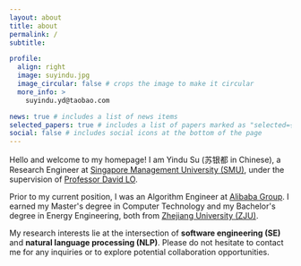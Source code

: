 ```yaml
---
layout: about
title: about
permalink: /
subtitle: 

profile:
  align: right
  image: suyindu.jpg
  image_circular: false # crops the image to make it circular
  more_info: >
    suyindu.yd@taobao.com

news: true # includes a list of news items
selected_papers: true # includes a list of papers marked as "selected={true}"
social: false # includes social icons at the bottom of the page
---
```


Hello and welcome to my homepage! I am Yindu Su (苏银都 in Chinese), a Research Engineer at [Singapore Management University (SMU)](https://www.smu.edu.sg/), under the supervision of [Professor David LO](http://www.mysmu.edu/faculty/davidlo/).

Prior to my current position, I was an Algorithm Engineer at [Alibaba Group](https://www.alibabagroup.com/en-US/). I earned my Master's degree in Computer Technology and my Bachelor's degree in Energy Engineering, both from [Zhejiang University (ZJU)](https://www.zju.edu.cn/english/).

My research interests lie at the intersection of **software engineering (SE)** and **natural language processing (NLP)**.
Please do not hesitate to contact me for any inquiries or to explore potential collaboration opportunities.
